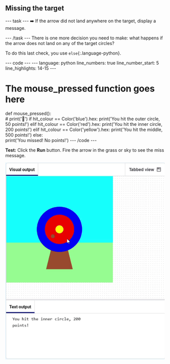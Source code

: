 <h2 class="c-project-heading--task">Missing the target</h2>

--- task ---
➡️ If the arrow did not land anywhere on the target, display a message. 

--- /task ---
There is one more decision you need to make: what happens if the arrow does not land on any of the target circles?

To do this last check, you use `else`{:.language-python}.

<div class="c-project-code">
--- code ---
---
language: python
line_numbers: true
line_number_start: 5
line_highlights: 14-15
---

# The mouse_pressed function goes here
def mouse_pressed():    
    # print('🎯')
    if hit_colour == Color('blue').hex:
        print('You hit the outer circle, 50 points!')
    elif hit_colour == Color('red').hex:
        print('You hit the inner circle, 200 points!')
    elif hit_colour == Color('yellow').hex:
        print('You hit the middle, 500 points!')
    else:   
        print('You missed! No points!')
--- /code ---
</div>


**Test:** Click the **Run** button. Fire the arrow in the grass or sky to see the miss message.

![no points printed when outside target](images/missed_no_points.gif)